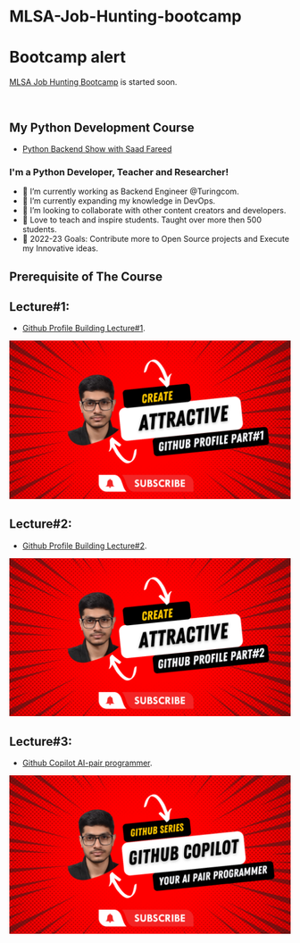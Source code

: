 # MLSA-Job-Hunting-bootcamp
# Bootcamp alert
[MLSA Job Hunting Bootcamp](https://github.com/saadfareed/MLSA-Job-Hunting-bootcamp) is started soon.

<img alt="" src="https://socialify.git.ci/saadfareed/MLSA-Job-Hunting-bootcamp/image?descriptionEditable=saad&font=Inter&forks=1&language=1&owner=1&pattern=Circuit%20Board&stargazers=1&theme=Dark" width="800" />

## My Python Development Course 
- [Python Backend Show with Saad Fareed](https://www.youtube.com/channel/UCB5JukXadSvscRtCI0JfGmw)

### I'm a Python Developer, Teacher and Researcher!
- 🔭 I’m currently working as Backend Engineer @Turingcom.
- 🌱 I’m currently expanding my knowledge in DevOps.
- 👯 I’m looking to collaborate with other content creators and developers.
- 📢 Love to teach and inspire students. Taught over more then 500 students.
- 🥅 2022-23 Goals: Contribute more to Open Source projects and Execute my Innovative ideas.

## Prerequisite of The Course

## Lecture#1:
- [Github Profile Building Lecture#1](https://www.youtube.com/watch?v=UB2CT6nEQjo).
<img alt="https://www.youtube.com/watch?v=UB2CT6nEQjo" src="Template/lecture%232.png" width="600" />

## Lecture#2:
- [Github Profile Building Lecture#2](https://www.youtube.com/watch?v=cMyMr3qpjEo).
<img alt="https://www.youtube.com/watch?v=cMyMr3qpjEo" src="Template/lecture%231.png" width="600" />

## Lecture#3:
- [Github Copilot AI-pair programmer](https://www.youtube.com/watch?v=r0rcDxus0Rw).
<img alt="https://www.youtube.com/watch?v=r0rcDxus0Rw" src="Template/lecture%233.png" width="600" />

